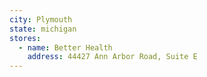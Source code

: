 ```yaml
---
city: Plymouth
state: michigan
stores:
  - name: Better Health
    address: 44427 Ann Arbor Road, Suite E
---
```

